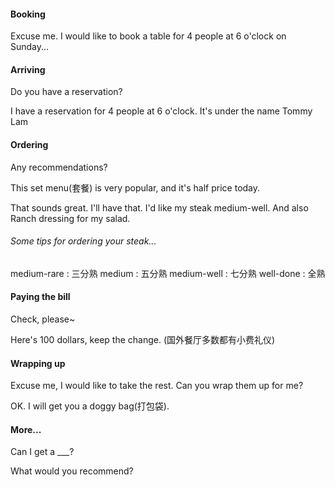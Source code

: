 #### Booking
Excuse me. I would like to book a table for 4 people at 6 o'clock on Sunday...

#### Arriving
Do you have a reservation?

I have a reservation for 4 people at 6 o'clock. It's under the name Tommy Lam

#### Ordering
Any recommendations?

This set menu(套餐) is very popular, and it's half price today.

That sounds great. I'll have that. I'd like my steak medium-well. And also Ranch dressing for my salad.

###### Some tips for ordering your steak...
medium-rare : 三分熟
medium : 五分熟
medium-well : 七分熟
well-done : 全熟

#### Paying the bill
Check, please~

Here's 100 dollars, keep the change. (国外餐厅多数都有小费礼仪)

#### Wrapping up
Excuse me, I would like to take the rest. Can you wrap them up for me?

OK. I will get you a doggy bag(打包袋).

#### More...
Can I get a ___?

What would you recommend?